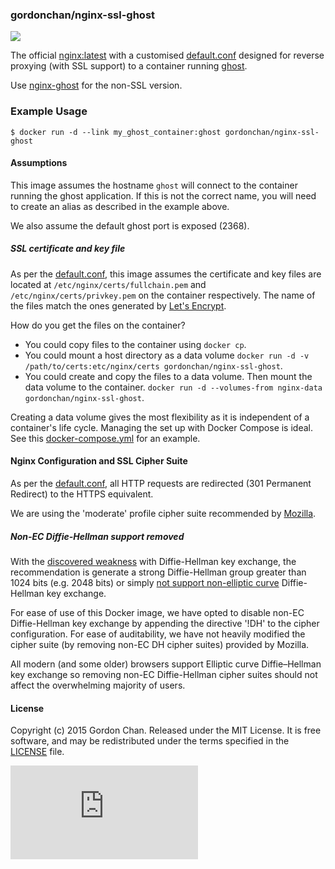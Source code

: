 ### gordonchan/nginx-ssl-ghost

[![](https://badge.imagelayers.io/gordonchan/nginx-ssl-ghost:latest.svg)](https://imagelayers.io/?images=gordonchan/nginx-ssl-ghost:latest 'Get your own badge on imagelayers.io')

The official [nginx:latest](https://hub.docker.com/_/nginx/) with a customised [default.conf](https://github.com/gchan/dockerfiles/blob/master/nginx-ssl-ghost/default.conf) designed for reverse proxying (with SSL support) to a container running [ghost](https://ghost.org/).

Use [nginx-ghost](https://github.com/gchan/dockerfiles/blob/master/nginx-ghost) for the non-SSL version.

### Example Usage

```
$ docker run -d --link my_ghost_container:ghost gordonchan/nginx-ssl-ghost
```

#### Assumptions

This image assumes the hostname `ghost` will connect to the container running the ghost application. If this is not the correct name, you will need to create an alias as described in the example above.

We also assume the default ghost port is exposed (2368).

##### SSL certificate and key file

As per the [default.conf](https://github.com/gchan/dockerfiles/blob/master/nginx-ssl-ghost/default.conf), this image assumes the certificate and key files are located at `/etc/nginx/certs/fullchain.pem` and `/etc/nginx/certs/privkey.pem` on the container respectively. The name of the files match the ones generated by [Let's Encrypt](https://letsencrypt.org/).

How do you get the files on the container?
* You could copy files to the container using `docker cp`.
* You could mount a host directory as a data volume `docker run -d -v /path/to/certs:etc/nginx/certs gordonchan/nginx-ssl-ghost`.
* You could create and copy the files to a data volume. Then mount the data volume to the container. `docker run -d --volumes-from nginx-data gordonchan/nginx-ssl-ghost`.

Creating a data volume gives the most flexibility as it is independent of a container's life cycle. Managing the set up with Docker Compose is ideal. See this [docker-compose.yml](https://github.com/gchan/docker-compose-files/blob/master/ghost-ssl/docker-compose.yml) for an example.

#### Nginx Configuration and SSL Cipher Suite

As per the [default.conf](https://github.com/gchan/dockerfiles/blob/master/nginx-ssl-ghost/default.conf), all HTTP requests are redirected (301 Permanent Redirect) to the HTTPS equivalent.

We are using the 'moderate' profile cipher suite recommended by [Mozilla](https://mozilla.github.io/server-side-tls/ssl-config-generator/?server=nginx-1.9.5&openssl=1.0.1e&hsts=yes&profile=intermediate).

##### Non-EC Diffie-Hellman support removed

With the [discovered weakness](https://weakdh.org/) with Diffie-Hellman key exchange, the recommendation is generate a strong Diffie-Hellman group greater than 1024 bits (e.g. 2048 bits) or simply [not support non-elliptic curve](https://blog.cloudflare.com/logjam-the-latest-tls-vulnerability-explained/) Diffie-Hellman key exchange.

For ease of use of this Docker image, we have opted to disable non-EC Diffie-Hellman key exchange by appending the directive '!DH' to the cipher configuration. For ease of auditability, we have not heavily modified the cipher suite (by removing non-EC DH cipher suites) provided by Mozilla.

All modern (and some older) browsers support Elliptic curve Diffie–Hellman key exchange so removing non-EC Diffie-Hellman cipher suites should not affect the overwhelming majority of users.

#### License

Copyright (c) 2015 Gordon Chan. Released under the MIT License. It is free software, and may be redistributed under the terms specified in the [LICENSE](https://github.com/gchan/dockerfiles/blob/master/LICENSE.txt) file.

[![Analytics](https://ga-beacon.appspot.com/UA-70790190-2/dockerfiles/nginx-ssl-ghost/README.md?flat)](https://github.com/igrigorik/ga-beacon)
